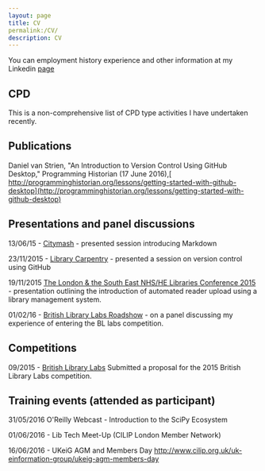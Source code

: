 ```yaml
---
layout: page
title: CV
permalink:/CV/ 
description: CV
---
```


You can employment history experience and other information at my Linkedin [page](https://uk.linkedin.com/in/danielvanstrien)

## CPD

This is a non-comprehensive list of CPD type activities I have undertaken recently. 

## Publications
Daniel van Strien, "An Introduction to Version Control Using GitHub Desktop," Programming Historian (17 June 2016),[ http://programminghistorian.org/lessons/getting-started-with-github-desktop](http://programminghistorian.org/lessons/getting-started-with-github-desktop) 

## Presentations and panel discussions

13/06/15 - [Citymash](http://citymash.github.io) -  presented session introducing Markdown 

23/11/2015 - [Library Carpentry](https://librarycarpentry.github.io/) - presented a session on version control using GitHub 

19/11/2015 [The London & the South East NHS/HE Libraries Conference 2015](http://www.londonlinks.nhs.uk/2015-events/november/london-and-south-east-nhs-he-libraries-conference) - presentation outlining the introduction of automated reader upload using a library management system. 

01/02/16 - [British Library Labs Roadshow](http://www.city.ac.uk/news/2016/jan/city-to-host-british-library-labs-roadshow) - on a panel discussing my experience of entering the BL labs competition.  

## Competitions
09/2015 - [British Library Labs](http://labs.bl.uk/Teaching+the+library+of+the+future+engaging+researchers+in+new+approaches+to+utilising+digital+collections.) Submitted a proposal for the 2015 British Library Labs competition. 

## Training events (attended as participant)

31/05/2016 O'Reilly Webcast - Introduction to the SciPy Ecosystem

01/06/2016 - Lib Tech Meet-Up (CILIP London Member Network)

16/06/2016 -  UKeiG AGM and Members Day http://www.cilip.org.uk/uk-einformation-group/ukeig-agm-members-day





 
